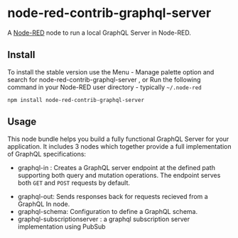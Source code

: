# node-red-contrib-graphql-server

A <a href="http://nodered.org" target="_new">Node-RED</a> node to run a local GraphQL Server in Node-RED.

## Install

To install the stable version use the Menu - Manage palette option and search for node-red-contrib-graphql-server ,
or Run the following command in your Node-RED user directory - typically `~/.node-red`

    npm install node-red-contrib-graphql-server

## Usage

This node bundle helps you build a fully functional GraphQL Server for your application. It includes 3 nodes which together provide a full implementation
of GraphQL specifications:

 - graphql-in : Creates a GraphQL server endpoint at the defined path supporting both query and mutation operations. The endpoint serves both <code>GET</code> and <code>POST</code> requests by default.</p>
 - graphql-out: Sends responses back for requests recieved from a GraphQL In node.
 - graphql-schema: Configuration to define a GraphQL schema.
 - graphql-subscriptionserver : a graphql subscription server implementation using PubSub

